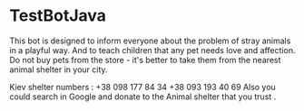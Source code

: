 # TestBotJava
This bot is designed to inform everyone about the problem of stray animals in a playful way. 
And to teach children that any pet needs love and affection. 
Do not buy pets from the store - it's better to take them from the nearest animal shelter in your city.

Kiev shelter numbers :
+38 098 177 84 34
+38 093 193 40 69
Also you could search in Google and donate to the Animal shelter that you trust .
